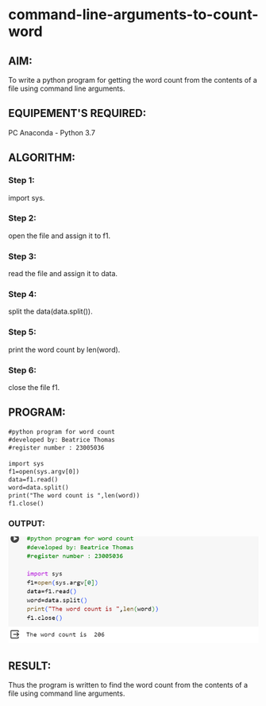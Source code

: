 # command-line-arguments-to-count-word
## AIM:
To write a python program for getting the word count from the contents of a file using command line arguments.
## EQUIPEMENT'S REQUIRED: 
PC
Anaconda - Python 3.7
## ALGORITHM: 
### Step 1:
import sys.

### Step 2: 
open the file and assign it to f1.
 
### Step 3: 
read the file and assign it to data.

### Step 4:  
split the data(data.split()).

### Step 5: 
print the word count by len(word).

### Step 6: 
close the file f1.

## PROGRAM:
```
#python program for word count 
#developed by: Beatrice Thomas
#register number : 23005036

import sys
f1=open(sys.argv[0])
data=f1.read()
word=data.split()
print("The word count is ",len(word))
f1.close()
```

### OUTPUT:

![Alt text](<Screenshot 2023-12-24 204545.png>)

## RESULT:
Thus the program is written to find the word count from the contents of a file using command line arguments.
